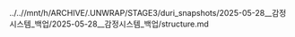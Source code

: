 ../..//mnt/h/ARCHIVE/.UNWRAP/STAGE3/duri_snapshots/2025-05-28__감정시스템_백업/2025-05-28__감정시스템_백업/structure.md